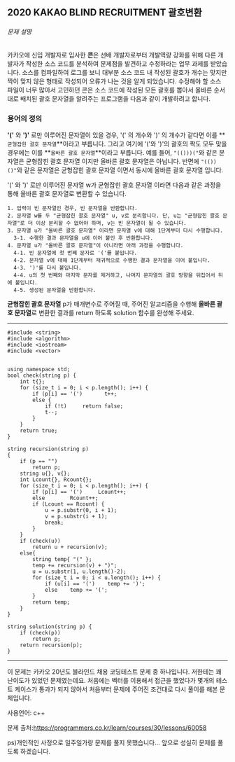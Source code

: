 ##  2020 KAKAO BLIND RECRUITMENT 괄호변환

###### 문제 설명

카카오에 신입 개발자로 입사한 **콘**은 선배 개발자로부터 개발역량 강화를 위해 다른 개발자가 작성한 소스 코드를 분석하여 문제점을 발견하고 수정하라는 업무 과제를 받았습니다. 소스를 컴파일하여 로그를 보니 대부분 소스 코드 내 작성된 괄호가 개수는 맞지만 짝이 맞지 않은 형태로 작성되어 오류가 나는 것을 알게 되었습니다.
수정해야 할 소스 파일이 너무 많아서 고민하던 콘은 소스 코드에 작성된 모든 괄호를 뽑아서 올바른 순서대로 배치된 괄호 문자열을 알려주는 프로그램을 다음과 같이 개발하려고 합니다.

### 용어의 정의

**'('** 와 **')'** 로만 이루어진 문자열이 있을 경우, '(' 의 개수와 ')' 의 개수가 같다면 이를 **`균형잡힌 괄호 문자열`**이라고 부릅니다.
그리고 여기에 '('와 ')'의 괄호의 짝도 모두 맞을 경우에는 이를 **`올바른 괄호 문자열`**이라고 부릅니다.
예를 들어, `"(()))("`와 같은 문자열은 균형잡힌 괄호 문자열 이지만 올바른 괄호 문자열은 아닙니다.
반면에 `"(())()"`와 같은 문자열은 균형잡힌 괄호 문자열 이면서 동시에 올바른 괄호 문자열 입니다.

'(' 와 ')' 로만 이루어진 문자열 w가 균형잡힌 괄호 문자열 이라면 다음과 같은 과정을 통해 올바른 괄호 문자열로 변환할 수 있습니다.

```
1. 입력이 빈 문자열인 경우, 빈 문자열을 반환합니다. 
2. 문자열 w를 두 "균형잡힌 괄호 문자열" u, v로 분리합니다. 단, u는 "균형잡힌 괄호 문자열"로 더 이상 분리할 수 없어야 하며, v는 빈 문자열이 될 수 있습니다. 
3. 문자열 u가 "올바른 괄호 문자열" 이라면 문자열 v에 대해 1단계부터 다시 수행합니다. 
  3-1. 수행한 결과 문자열을 u에 이어 붙인 후 반환합니다. 
4. 문자열 u가 "올바른 괄호 문자열"이 아니라면 아래 과정을 수행합니다. 
  4-1. 빈 문자열에 첫 번째 문자로 '('를 붙입니다. 
  4-2. 문자열 v에 대해 1단계부터 재귀적으로 수행한 결과 문자열을 이어 붙입니다. 
  4-3. ')'를 다시 붙입니다. 
  4-4. u의 첫 번째와 마지막 문자를 제거하고, 나머지 문자열의 괄호 방향을 뒤집어서 뒤에 붙입니다. 
  4-5. 생성된 문자열을 반환합니다.
```

**균형잡힌 괄호 문자열** p가 매개변수로 주어질 때, 주어진 알고리즘을 수행해 **올바른 괄호 문자열**로 변환한 결과를 return 하도록 solution 함수를 완성해 주세요.

___

```
#include <string>
#include <algorithm>
#include <iostream>
#include <vector>


using namespace std;
bool check(string p) {
    int t{};
    for (size_t i = 0; i < p.length(); i++) {
        if (p[i] == '(')       t++;
        else {
            if (!t)     return false;
            t--;
        }
    }
    return true;
}
 
string recursion(string p) 
{   
	if (p == "")    
		return p;
    string u{}, v{};
    int Lcount{}, Rcount{};
    for (size_t i = 0; i < p.length(); i++) {
        if (p[i] == '(')     Lcount++;
        else        Rcount++;
        if (Lcount == Rcount) {
            u = p.substr(0, i + 1);
            v = p.substr(i + 1);
            break;
        }
    }
    if (check(u))     
    	return u + recursion(v);
    else{
        string temp{ "(" };
        temp += recursion(v) + ")";
        u = u.substr(1, u.length()-2);
        for (size_t i = 0; i < u.length(); i++) {
            if (u[i] == '(')    temp += ')';
            else    temp += '(';
        }
        return temp;
    }
}
 
string solution(string p) {
    if (check(p))    
    	return p;
    return recursion(p);
}
```

___

이 문제는 카카오 20년도 블라인드 채용 코딩테스트 문제 중 하나입니다. 저한테는 꽤 난이도가 있었던 문제였는데요. 처음에는 벡터를 이용해서 접근을 했었다가 몇개의 테스트 케이스가 통과가 되지 않아서 처음부터 문제에 주어진 조건대로 다시 풀이를 해본 문제입니다.





사용언어: c++

문제 출처:https://programmers.co.kr/learn/courses/30/lessons/60058

ps)개인적인 사정으로 일주일가량 문제를 풀지 못했습니다... 앞으로 성실히 문제를 풀도록 하겠습니다.